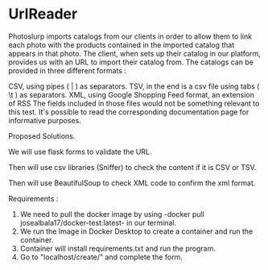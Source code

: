 # UrlReader

Photoslurp imports catalogs from our clients in order to allow them to link
each photo with the products contained in the imported catalog that appears
in that photo. The client, when sets up their catalog in our platform, provides
us with an URL to import their catalog from.
The catalogs can be provided in three different formats : 

CSV, using pipes ( | ) as separators.
TSV, in the end is a csv file using tabs ( \t ) as separators.
XML, using Google Shopping Feed format, an extension of RSS
The fields included in those files would not be something relevant to this test.
It's possible to read the corresponding documentation page for informative
purposes.


Proposed Solutions.

We will use flask forms to validate the URL.

Then will use csv libraries (Sniffer) to check the content if it is CSV  or TSV.

Then will use BeautifulSoup to check XML code to confirm the xml format.

Requirements : 
1. We need to pull the docker image by using -docker pull josealbala17/docker-test:latest- in our terminal.
1. We run the Image in Docker Desktop to create a container and run the container.
2. Container will install requirements.txt and run the program.
3. Go to "localhost/create/" and complete the form.

